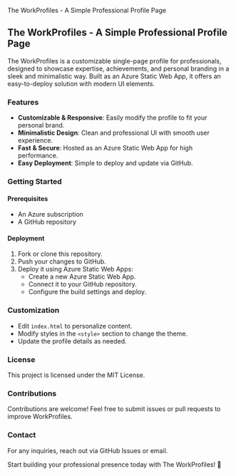 The WorkProfiles - A Simple Professional Profile Page
## The WorkProfiles - A Simple Professional Profile Page

The WorkProfiles is a customizable single-page profile for professionals, designed to showcase expertise, achievements, and personal branding in a sleek and minimalistic way. Built as an Azure Static Web App, it offers an easy-to-deploy solution with modern UI elements.

### Features

- **Customizable & Responsive**: Easily modify the profile to fit your personal brand.
- **Minimalistic Design**: Clean and professional UI with smooth user experience.
- **Fast & Secure**: Hosted as an Azure Static Web App for high performance.
- **Easy Deployment**: Simple to deploy and update via GitHub.

### Getting Started

#### Prerequisites

- An Azure subscription
- A GitHub repository

#### Deployment

1. Fork or clone this repository.
2. Push your changes to GitHub.
3. Deploy it using Azure Static Web Apps:
   - Create a new Azure Static Web App.
   - Connect it to your GitHub repository.
   - Configure the build settings and deploy.

### Customization

- Edit `index.html` to personalize content.
- Modify styles in the `<style>` section to change the theme.
- Update the profile details as needed.

### License

This project is licensed under the MIT License.

### Contributions

Contributions are welcome! Feel free to submit issues or pull requests to improve WorkProfiles.

### Contact

For any inquiries, reach out via GitHub Issues or email.

Start building your professional presence today with The WorkProfiles! 🚀
